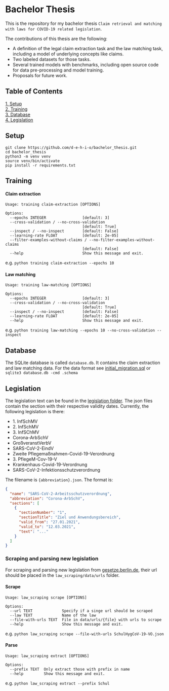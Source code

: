 # Bachelor Thesis

This is the repository for my bachelor thesis `Claim retrieval and matching with laws for COVID-19 related legislation`.

The contributions of this thesis are the following:
- A definition of the legal claim extraction task and the law matching task, including a model of underlying concepts like claims.
- Two labeled datasets for those tasks.
- Several trained models with benchmarks, including open source code for data pre-processing and model training.
- Proposals for future work.

## Table of Contents
[1. Setup](#setup)  
[2. Training](#training)  
[3. Database](#database)  
[4. Legislation](#legislation)  

## Setup

```console
git clone https://github.com/d-e-h-i-o/bachelor_thesis.git
cd bachelor_thesis
python3 -m venv venv
source venv/bin/activate
pip install -r requirements.txt
```

## Training

#### Claim extraction
````
Usage: training claim-extraction [OPTIONS]

Options:
  --epochs INTEGER                [default: 3]
  --cross-validation / --no-cross-validation
                                  [default: True]
  --inspect / --no-inspect        [default: False]
  --learning-rate FLOAT           [default: 2e-05]
  --filter-examples-without-claims / --no-filter-examples-without-claims
                                  [default: False]
  --help                          Show this message and exit.
````
e.g. ``python training claim-extraction --epochs 10``
#### Law matching
````
Usage: training law-matching [OPTIONS]

Options:
  --epochs INTEGER                [default: 3]
  --cross-validation / --no-cross-validation
                                  [default: True]
  --inspect / --no-inspect        [default: False]
  --learning-rate FLOAT           [default: 2e-05]
  --help                          Show this message and exit.
````
e.g. ``python training law-matching --epochs 10 --no-cross-validation --inspect``

## Database

The SQLite database is called `database.db`. It contains the claim extraction and law matching data. For the data format 
see [initial_migration.sql](initial_migration.sql) or `sqlite3 database.db -cmd .schema`

## Legislation

The legislation text can be found in the [legislation folder](legislation). The json files contain the section with their
respective validity dates. Currently, the following legislation is there:
- 1\. InfSchMV
- 2\. InfSchMV
- 3\. InfSChMV
- Corona-ArbSchV
- GroßveranstVerbV
- SARS-CoV-2-EindV
- Zweite Pflegemaßnahmen-Covid-19-Verordnung
- 3\. PflegeM-Cov-19-V
- Krankenhaus-Covid-19-Verordnung
- SARS-CoV-2-Infektionsschutzverordnung

The filename is `{abbreviation}.json`. The format is:
```json
{
  "name": "SARS-CoV-2-Arbeitsschutzverordnung",
  "abbreviation": "Corona-ArbSchV",
  "sections": [
    {
      "sectionNumber": "1",
      "sectionTitle": "Ziel und Anwendungsbereich",
      "valid_from": "27.01.2021",
      "valid_to": "12.03.2021",
      "text": "..."
    }
  ]
}
```

### Scraping and parsing new legislation
For scraping and parsing new legislation from [gesetze.berlin.de](gesetze.berlin.de), their url should be placed in the `law_scraping/data/urls` folder.

#### Scrape
``` 
Usage: law_scraping scrape [OPTIONS]

Options:
  --url TEXT             Specify if a singe url should be scraped
  --law TEXT             Name of the law
  --file-with-urls TEXT  File in data/urls/{file} with urls to scrape
  --help                 Show this message and exit.
```
e.g. `python law_scraping scrape --file-with-urls SchulHygCoV-19-VO.json`

#### Parse
```
Usage: law_scraping extract [OPTIONS]

Options:
  --prefix TEXT  Only extract those with prefix in name
  --help         Show this message and exit.
```
e.g. `python law_scraping extract --prefix Schul`
